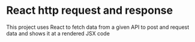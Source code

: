 # React http request and response

This project uses React to fetch data from a given API to
post and request data and shows it at a rendered JSX code
